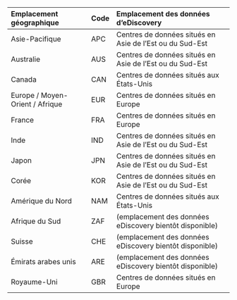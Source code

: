
|  Emplacement géographique               |  Code  |  Emplacement des données d’eDiscovery        |
|:----------------------------|:-------|:---------------------------------|
|Asie-Pacifique                 |APC     |Centres de données situés en Asie de l’Est ou du Sud-Est|
|Australie                    |AUS     |Centres de données situés en Asie de l’Est ou du Sud-Est|
|Canada                       |CAN     |Centres de données situés aux États-Unis                    |
|Europe / Moyen-Orient / Afrique|EUR     |Centres de données situés en Europe                |
|France                       |FRA     |Centres de données situés en Europe                |
|Inde                        |IND     |Centres de données situés en Asie de l’Est ou du Sud-Est|
|Japon                        |JPN     |Centres de données situés en Asie de l’Est ou du Sud-Est|
|Corée                        |KOR     |Centres de données situés en Asie de l’Est ou du Sud-Est|
|Amérique du Nord                |NAM     |Centres de données situés aux États-Unis                    |
|Afrique du Sud                 |ZAF     |(emplacement des données eDiscovery bientôt disponible)|
|Suisse                  |CHE     |(emplacement des données eDiscovery bientôt disponible)|
|Émirats arabes unis         |ARE     |(emplacement des données eDiscovery bientôt disponible)|
|Royaume-Uni               |GBR     |Centres de données situés en Europe                |
